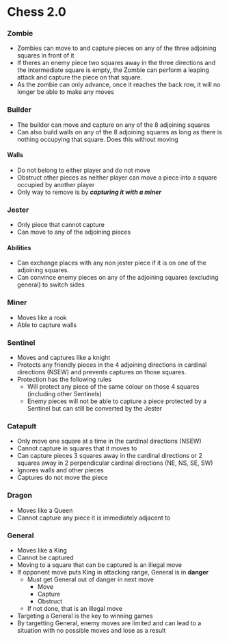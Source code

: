 # Chess 2.0

### Zombie

- Zombies can move to and capture pieces on any of the three adjoining squares in front of it
- If theres an enemy piece two squares away in the three directions and the intermediate square is empty, the Zombie can perform a leaping attack and capture the piece on that square.
- As the zombie can only advance, once it reaches the back row, it will no longer be able to make any moves

### Builder

- The builder can move and capture on any of the 8 adjoining squares
- Can also build walls on any of the 8 adjoining squares as long as there is nothing occupying that square. Does this without moving

#### Walls

- Do not belong to either player and do not move
- Obstruct other pieces as neither player can move a piece into a square occupied by another player
- Only way to remove is by <b><i>capturing it with a miner</i></b>

### Jester

- Only piece that cannot capture
- Can move to any of the adjoining pieces

#### Abilities

- Can exchange places with any non jester piece if it is on one of the adjoining squares.
- Can convince enemy pieces on any of the adjoining squares (excluding general) to switch sides

### Miner

- Moves like a rook
- Able to capture walls

### Sentinel

- Moves and captures like a knight
- Protects any friendly pieces in the 4 adjoining directions in cardinal directions (NSEW) and prevents captures on those squares.
- Protection has the following rules
    - Will protect any piece of the same colour on those 4 squares (including other Sentinels)
    - Enemy pieces will not be able to capture a piece protected by a Sentinel but can still be converted by the Jester

### Catapult

- Only move one square at a time in the cardinal directions (NSEW)
- Cannot capture in squares that it moves to
- Can capture pieces 3 squares away in the cardinal directions or 2 squares away in 2 perpendicular cardinal directions (NE, NS, SE, SW)
- Ignores walls and other pieces
- Captures do not move the piece

### Dragon

- Moves like a Queen
- Cannot capture any piece it is immediately adjacent to

### General

- Moves like a King
- Cannot be captured 
- Moving to a square that can be captured is an illegal move
- If opponent move puts King in attacking range, General is in <b>danger</b>
    - Must get General out of danger in next move
        - Move
        - Capture
        - Obstruct
    - If not done, that is an illegal move
- Targeting a General is the key to winning games
- By targetting General, enemy moves are limited and can lead to a situation with no possible moves and lose as a result